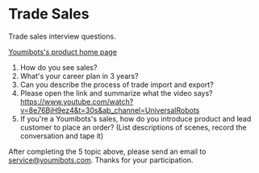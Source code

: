 # Trade Sales

Trade sales interview questions.

[Youmibots's product home page](https://youmibots.en.made-in-china.com/)



1. How do you see sales?
2. What's your career plan in 3 years?
3. Can you describe the process of trade import and export?
4. Please open the link and summarize what the video says? https://www.youtube.com/watch?v=8e76BjH9ez4&t=30s&ab_channel=UniversalRobots
5. If you're a Youmibots's sales, how do you introduce product and lead customer to place an order? (List descriptions of scenes, record the conversation and tape it)



After completing the 5 topic above, please send an email to service@youmibots.com. Thanks for your participation.